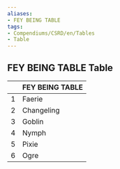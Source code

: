 ```yaml
---
aliases:
- FEY BEING TABLE
tags:
- Compendiums/CSRD/en/Tables
- Table
---
```


## FEY BEING TABLE Table
|    | FEY BEING TABLE  |
| :-------------: | :----------- |
| 1 | Faerie |
| 2 | Changeling |
| 3 | Goblin |
| 4 | Nymph |
| 5 | Pixie |
| 6 | Ogre |